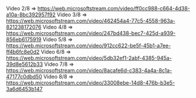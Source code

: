 Video 2/8 => https://web.microsoftstream.com/video/ff0cc988-c664-4d38-a10a-8bc392957f92
Video 3/8 => https://web.microsoftstream.com/video/462454a4-77c5-4558-963a-821238172076
Video 4/8 => https://web.microsoftstream.com/video/247bd438-bec7-425d-a939-856eb6175919
Video 5/8 => https://web.microsoftstream.com/video/912cc622-be5f-45b1-a7ee-ff4b6fc8e0d2
Video 6/8 => https://web.microsoftstream.com/video/5db32ef1-2abf-4385-945a-39d8e5612b33 
Video 7/8 => https://web.microsoftstream.com/video/8acafe6d-c383-4a4a-8c1a-47177c0dbd50
Video 8/8 => https://web.microsoftstream.com/video/33008ebe-14d8-476b-b3e5-3a6d6453b147